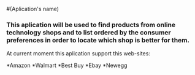 #(Aplication's name)

### This aplication will be used to find products from online technology shops and to list ordered by the consumer preferences in order to locate which shop is better for them.
At current moment this aplication support this web-sites:

*Amazon 
*Walmart
*Best Buy
*Ebay
*Newegg 
